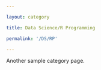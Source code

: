 ```yaml
---

layout: category

title: Data Science/R Programming

permalink: '/DS/RP'

---
```


Another sample category page.
